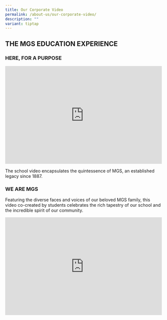 ```yaml
---
title: Our Corporate Video
permalink: /about-us/our-corporate-video/
description: ""
variant: tiptap
---
```

<h2>THE MGS EDUCATION EXPERIENCE</h2>
<h3>HERE, FOR A PURPOSE</h3>
<div class="iframe-wrapper">
<iframe height="315" width="100%" allowfullscreen="true" frameborder="0" src="https://www.youtube.com/embed/aBKMUTH21BM?si=n1Wn2kGxHjSJRBwj"></iframe>
</div>
<p>The school video encapsulates the quintessence of MGS, an established
legacy since 1887.</p>
<p></p>
<h3>WE ARE MGS</h3>
<p>Featuring the diverse faces and voices of our beloved MGS family, this
video co-created by students celebrates the rich tapestry of our school&nbsp;and
the incredible spirit of our community.&nbsp;</p>
<div class="iframe-wrapper">
<iframe height="315" width="100%" allowfullscreen="true" frameborder="0" src="https://www.youtube.com/embed/8tEbrHTZizU?si=GKKmrFDhu9pMsqYH"></iframe>
</div>
<p></p>